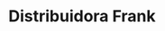 ---
title: "Distribuidora Frank"
url: /santiago/distribuidora-frank-calle-30-de-marzo/
shop: general
---
